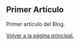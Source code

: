 ## Primer Artículo

Primer artículo del Blog.  
  
[Volver a la página principal.](https://joseramongg.github.io/web)  

